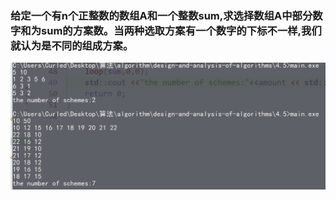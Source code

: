### 给定一个有n个正整数的数组A和一个整数sum,求选择数组A中部分数字和为sum的方案数。当两种选取方案有一个数字的下标不一样,我们就认为是不同的组成方案。
<img src="run.png">